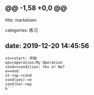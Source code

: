 @@ -1,58 +0,0 @@
---
title: markdown

categories: 练习

date: 2019-12-20 14:45:56
---
```flow
st=>start: 开始
op=>operation:My Operation
cond=>condition: Yes or No?
e=>end
st->op->cond
cond(yes)->e
cond(no)->op
&```